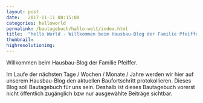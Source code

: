```yaml
---
layout: post
date:   2017-11-11 08:15:00
categories: helloworld
permalink: /bautagebuch/hallo-welt/index.html
title:  "hello World - Willkommen beim Hausbau-Blog der Familie Pfeiffer."
thumbnail: 
highresolutionimg: 
---
```

Willkommen beim Hausbau-Blog der Familie Pfeiffer.
<!-- more -->
Im Laufe der nächsten Tage / Wochen / Monate / Jahre werden wir hier auf unserem Hausbau-Blog den aktuellen Baufortschritt protokollieren.
Dieses Blog soll Bautagebuch für uns sein. 
Deshalb ist dieses Bautagebuch vorerst nicht öffentlich zugänglich bzw nur ausgewählte Beiträge sichtbar.
